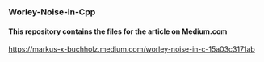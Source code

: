 ### Worley-Noise-in-Cpp

#### This repository contains the files for the article on Medium.com

https://markus-x-buchholz.medium.com/worley-noise-in-c-15a03c3171ab
